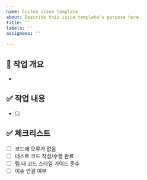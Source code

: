 ```yaml
---
name: Custom issue template
about: Describe this issue template's purpose here.
title: ''
labels: ''
assignees: ''

---
```


## 📝 작업 개요
- 

## ✅ 작업 내용
- [ ]

## ✅ 체크리스트
- [ ] 코드에 오류가 없음
- [ ] 테스트 코드 작성/수행 완료
- [ ] 팀 내 코드 스타일 가이드 준수
- [ ] 이슈 연결 여부
